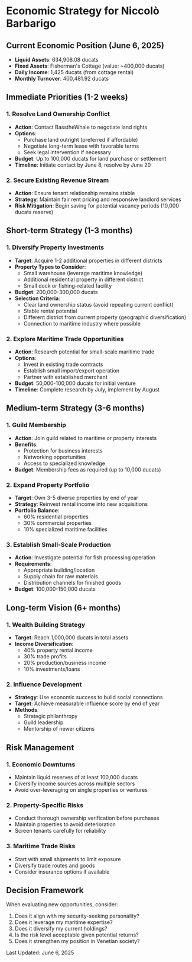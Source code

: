 # Economic Strategy for Niccolò Barbarigo

## Current Economic Position (June 6, 2025)
- **Liquid Assets**: 634,908.08 ducats
- **Fixed Assets**: Fisherman's Cottage (value: ~400,000 ducats)
- **Daily Income**: 1,425 ducats (from cottage rental)
- **Monthly Turnover**: 400,481.92 ducats

## Immediate Priorities (1-2 weeks)

### 1. Resolve Land Ownership Conflict
- **Action**: Contact BasstheWhale to negotiate land rights
- **Options**:
  - Purchase land outright (preferred if affordable)
  - Negotiate long-term lease with favorable terms
  - Seek legal intervention if necessary
- **Budget**: Up to 100,000 ducats for land purchase or settlement
- **Timeline**: Initiate contact by June 8, resolve by June 20

### 2. Secure Existing Revenue Stream
- **Action**: Ensure tenant relationship remains stable
- **Strategy**: Maintain fair rent pricing and responsive landlord services
- **Risk Mitigation**: Begin saving for potential vacancy periods (10,000 ducats reserve)

## Short-term Strategy (1-3 months)

### 1. Diversify Property Investments
- **Target**: Acquire 1-2 additional properties in different districts
- **Property Types to Consider**:
  - Small warehouse (leverage maritime knowledge)
  - Additional residential property in different district
  - Small dock or fishing-related facility
- **Budget**: 200,000-300,000 ducats
- **Selection Criteria**:
  - Clear land ownership status (avoid repeating current conflict)
  - Stable rental potential
  - Different district from current property (geographic diversification)
  - Connection to maritime industry where possible

### 2. Explore Maritime Trade Opportunities
- **Action**: Research potential for small-scale maritime trade
- **Options**:
  - Invest in existing trade contracts
  - Establish small import/export operation
  - Partner with established merchant
- **Budget**: 50,000-100,000 ducats for initial venture
- **Timeline**: Complete research by July, implement by August

## Medium-term Strategy (3-6 months)

### 1. Guild Membership
- **Action**: Join guild related to maritime or property interests
- **Benefits**:
  - Protection for business interests
  - Networking opportunities
  - Access to specialized knowledge
- **Budget**: Membership fees as required (up to 10,000 ducats)

### 2. Expand Property Portfolio
- **Target**: Own 3-5 diverse properties by end of year
- **Strategy**: Reinvest rental income into new acquisitions
- **Portfolio Balance**:
  - 60% residential properties
  - 30% commercial properties
  - 10% specialized maritime facilities

### 3. Establish Small-Scale Production
- **Action**: Investigate potential for fish processing operation
- **Requirements**:
  - Appropriate building/location
  - Supply chain for raw materials
  - Distribution channels for finished goods
- **Budget**: 100,000-150,000 ducats

## Long-term Vision (6+ months)

### 1. Wealth Building Strategy
- **Target**: Reach 1,000,000 ducats in total assets
- **Income Diversification**:
  - 40% property rental income
  - 30% trade profits
  - 20% production/business income
  - 10% investments/loans

### 2. Influence Development
- **Strategy**: Use economic success to build social connections
- **Target**: Achieve measurable influence score by end of year
- **Methods**:
  - Strategic philanthropy
  - Guild leadership
  - Mentorship of newer citizens

## Risk Management

### 1. Economic Downturns
- Maintain liquid reserves of at least 100,000 ducats
- Diversify income sources across multiple sectors
- Avoid over-leveraging on single properties or ventures

### 2. Property-Specific Risks
- Conduct thorough ownership verification before purchases
- Maintain properties to avoid deterioration
- Screen tenants carefully for reliability

### 3. Maritime Trade Risks
- Start with small shipments to limit exposure
- Diversify trade routes and goods
- Consider insurance options if available

## Decision Framework
When evaluating new opportunities, consider:
1. Does it align with my security-seeking personality?
2. Does it leverage my maritime expertise?
3. Does it diversify my current holdings?
4. Is the risk level acceptable given potential returns?
5. Does it strengthen my position in Venetian society?

Last Updated: June 6, 2025
